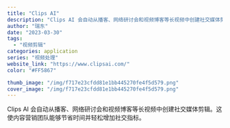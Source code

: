 ```yaml
---
title: "Clips AI"
description: "Clips AI 会自动从播客、网络研讨会和视频博客等长视频中创建社交媒体剪辑。这使内容营销团队能够节省时间并轻松增加社"
author: "瑞东"
date: "2023-03-30"
tags:
  - "视频剪辑"
categories: application
series: "视频处理"
website_link: "https://www.clipsai.com/"
color: "#FF5867"

thumb_image: "/img/f717e23cfdd81e1bb445270fe4f5d579.png"
cover_image: "/img/f717e23cfdd81e1bb445270fe4f5d579.png"
---
```


Clips AI 会自动从播客、网络研讨会和视频博客等长视频中创建社交媒体剪辑。这使内容营销团队能够节省时间并轻松增加社交指标。
